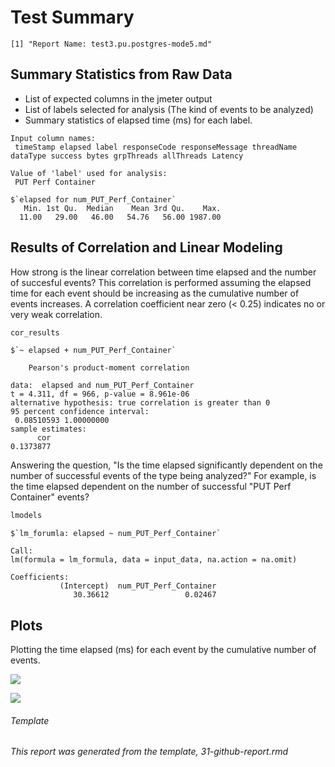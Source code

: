Test Summary
================

    [1] "Report Name: test3.pu.postgres-mode5.md"

Summary Statistics from Raw Data
--------------------------------

-   List of expected columns in the jmeter output
-   List of labels selected for analysis (The kind of events to be analyzed)
-   Summary statistics of elapsed time (ms) for each label.

<!-- -->

    Input column names:
     timeStamp elapsed label responseCode responseMessage threadName dataType success bytes grpThreads allThreads Latency

    Value of 'label' used for analysis:
     PUT Perf Container

    $`elapsed for num_PUT_Perf_Container`
       Min. 1st Qu.  Median    Mean 3rd Qu.    Max. 
      11.00   29.00   46.00   54.76   56.00 1987.00 

Results of Correlation and Linear Modeling
------------------------------------------

How strong is the linear correlation between time elapsed and the number of succesful events? This correlation is performed assuming the elapsed time for each event should be increasing as the cumulative number of events increases. A correlation coefficient near zero (&lt; 0.25) indicates no or very weak correlation.

``` r
cor_results
```

    $`~ elapsed + num_PUT_Perf_Container`

        Pearson's product-moment correlation

    data:  elapsed and num_PUT_Perf_Container
    t = 4.311, df = 966, p-value = 8.961e-06
    alternative hypothesis: true correlation is greater than 0
    95 percent confidence interval:
     0.08510593 1.00000000
    sample estimates:
          cor 
    0.1373877 

Answering the question, "Is the time elapsed significantly dependent on the number of successful events of the type being analyzed?" For example, is the time elapsed dependent on the number of successful "PUT Perf Container" events?

``` r
lmodels
```

    $`lm_forumla: elapsed ~ num_PUT_Perf_Container`

    Call:
    lm(formula = lm_formula, data = input_data, na.action = na.omit)

    Coefficients:
               (Intercept)  num_PUT_Perf_Container  
                  30.36612                 0.02467  

Plots
-----

Plotting the time elapsed (ms) for each event by the cumulative number of events.

![](/home/grosscol/workspace/fcrepo_perf_analysis/build/test3.pu.postgres-mode5_files/figure-markdown_github/bin_plots-1.png)

![](/home/grosscol/workspace/fcrepo_perf_analysis/build/test3.pu.postgres-mode5_files/figure-markdown_github/dot_plots-1.png)

###### Template

*This report was generated from the template, 31-github-report.rmd*
